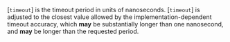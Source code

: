[`timeout`] is the timeout period in units of nanoseconds.
[`timeout`] is adjusted to the closest value allowed by the
implementation-dependent timeout accuracy, which  **may**  be substantially
longer than one nanosecond, and  **may**  be longer than the requested
period.